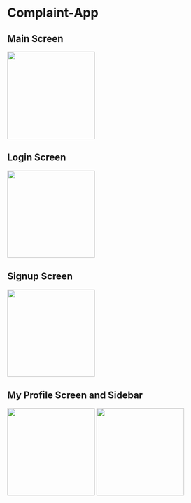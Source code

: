 # Complaint-App

## Main Screen

<img src= "https://user-images.githubusercontent.com/57323600/119795632-16464880-bef2-11eb-9b5d-4eddb8922472.jpeg" widht="200" height="200">

## Login Screen

<img src= "https://user-images.githubusercontent.com/57323600/119795868-4db4f500-bef2-11eb-9203-ae25bbab18b4.jpeg" widht="200" height="200">

## Signup Screen

<img src= "https://user-images.githubusercontent.com/57323600/119795896-54dc0300-bef2-11eb-876b-159a5a0d7971.jpeg" widht="200" height="200">

## My Profile Screen and Sidebar

<img src= "https://user-images.githubusercontent.com/57323600/119795915-586f8a00-bef2-11eb-9e1b-2f1d80309cf5.jpeg" widht="200" height="200">


<img src= "https://user-images.githubusercontent.com/57323600/119795928-5b6a7a80-bef2-11eb-89c4-95fa69d411aa.jpeg" widht="200" height="200">

